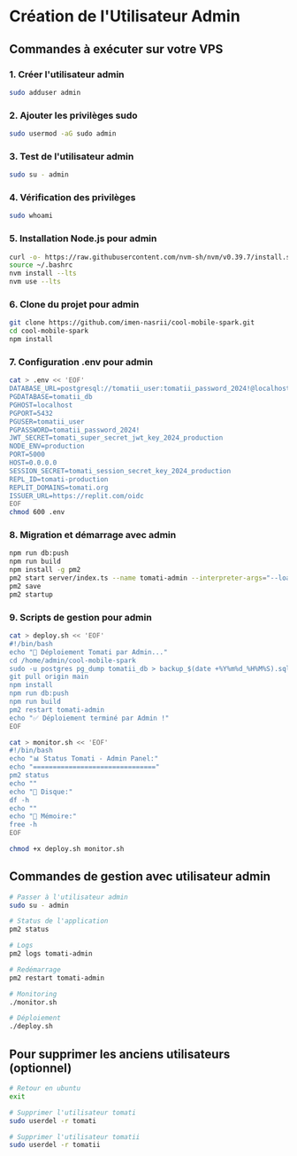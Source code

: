 # Création de l'Utilisateur Admin

## Commandes à exécuter sur votre VPS

### 1. Créer l'utilisateur admin
```bash
sudo adduser admin
```

### 2. Ajouter les privilèges sudo
```bash
sudo usermod -aG sudo admin
```

### 3. Test de l'utilisateur admin
```bash
sudo su - admin
```

### 4. Vérification des privilèges
```bash
sudo whoami
```

### 5. Installation Node.js pour admin
```bash
curl -o- https://raw.githubusercontent.com/nvm-sh/nvm/v0.39.7/install.sh | bash
source ~/.bashrc
nvm install --lts
nvm use --lts
```

### 6. Clone du projet pour admin
```bash
git clone https://github.com/imen-nasrii/cool-mobile-spark.git
cd cool-mobile-spark
npm install
```

### 7. Configuration .env pour admin
```bash
cat > .env << 'EOF'
DATABASE_URL=postgresql://tomatii_user:tomatii_password_2024!@localhost:5432/tomatii_db
PGDATABASE=tomatii_db
PGHOST=localhost
PGPORT=5432
PGUSER=tomatii_user
PGPASSWORD=tomatii_password_2024!
JWT_SECRET=tomati_super_secret_jwt_key_2024_production
NODE_ENV=production
PORT=5000
HOST=0.0.0.0
SESSION_SECRET=tomati_session_secret_key_2024_production
REPL_ID=tomati-production
REPLIT_DOMAINS=tomati.org
ISSUER_URL=https://replit.com/oidc
EOF
chmod 600 .env
```

### 8. Migration et démarrage avec admin
```bash
npm run db:push
npm run build
npm install -g pm2
pm2 start server/index.ts --name tomati-admin --interpreter-args="--loader tsx/esm"
pm2 save
pm2 startup
```

### 9. Scripts de gestion pour admin
```bash
cat > deploy.sh << 'EOF'
#!/bin/bash
echo "🚀 Déploiement Tomati par Admin..."
cd /home/admin/cool-mobile-spark
sudo -u postgres pg_dump tomatii_db > backup_$(date +%Y%m%d_%H%M%S).sql
git pull origin main
npm install
npm run db:push
npm run build
pm2 restart tomati-admin
echo "✅ Déploiement terminé par Admin !"
EOF

cat > monitor.sh << 'EOF'
#!/bin/bash
echo "📊 Status Tomati - Admin Panel:"
echo "==============================="
pm2 status
echo ""
echo "💾 Disque:"
df -h
echo ""
echo "🧠 Mémoire:"
free -h
EOF

chmod +x deploy.sh monitor.sh
```

## Commandes de gestion avec utilisateur admin

```bash
# Passer à l'utilisateur admin
sudo su - admin

# Status de l'application
pm2 status

# Logs
pm2 logs tomati-admin

# Redémarrage
pm2 restart tomati-admin

# Monitoring
./monitor.sh

# Déploiement
./deploy.sh
```

## Pour supprimer les anciens utilisateurs (optionnel)
```bash
# Retour en ubuntu
exit

# Supprimer l'utilisateur tomati
sudo userdel -r tomati

# Supprimer l'utilisateur tomatii
sudo userdel -r tomatii
```